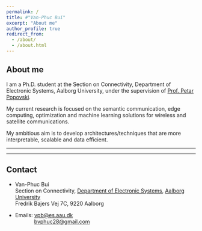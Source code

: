 ```yaml
---
permalink: /
title: #"Van-Phuc Bui"
excerpt: "About me"
author_profile: true
redirect_from: 
  - /about/
  - /about.html
---
```


<!-- About Me -->
## About me
I am a Ph.D. student at the  Section on Connectivity, Department of Electronic Systems, Aalborg University, under the supervision of [Prof. Petar Popovski](http://petarpopovski.es.aau.dk/).

My current research is focused on the semantic communication, edge computing, optimization and machine learning solutions for wireless and satellite communications. 

My ambitious aim is to develop architectures/techniques that are more interpretable, scalable and data efficient.


---
<!-- # About me

Van-Phuc Bui received the B.Eng. degree (Hons.) in electronics and telecommunications from Ho Chi Minh city University of Technology, Ho Chi Minh, Vietnam, in 2018; and the M.Sc. degree  in wireless communications from Soongsil University, Seoul, South Korea, 2020. \
He is now pursuing the Ph.D. degree under supervising of [Prof. Petar Popovski](http://petarpopovski.es.aau.dk/).
His research interest includes wireless communication and satellite communications, with an  emphasis on optimization, machine learning, and edge computing.  -->

---
## Contact

* Van-Phuc Bui \
Section on Connectivity,  [Department of Electronic Systems](https://www.es.aau.dk/), [Aalborg University](https://www.aau.dk/) \
Fredrik Bajers Vej 7C, 9220 Aalborg

* Emails: vpb@es.aau.dk  \
   &nbsp;  &nbsp; &nbsp; &nbsp; &nbsp; &ensp; bvphuc28@gmail.com 
